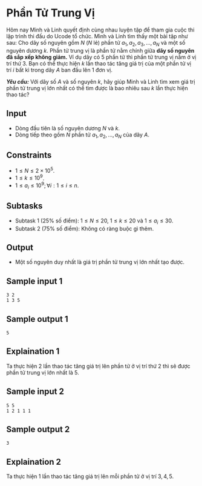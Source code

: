 # Phần Tử Trung Vị

Hôm nay Minh và Linh quyết định cùng nhau luyện tập để tham gia cuộc thi lập trình thi đấu do Ucode tổ chức. Mình và Linh tìm thấy một bài tập như sau: Cho dãy số nguyên gồm $N$ ($N$ lẻ) phần tử $a_1, a_2, a_3, \dots, a_N$ và một số nguyên dương $k$. Phần tử trung vị là phần tử nằm chính giữa **dãy số nguyên đã sắp xếp không giảm.** Ví dụ dãy có $5$ phần tử thì phần tử trung vị nằm ở vị trí thứ $3$. Bạn có thể thực hiện $k$ lần thao tác tăng giá trị của một phần tử vị trí $i$ bất kì trong dãy $A$ ban đầu lên $1$ đơn vị. 

***Yêu cầu:*** Với dãy số $A$ và số nguyên $k,$ hãy giúp Minh và Linh tìm xem giá trị phần tử trung vị lớn nhất có thể tìm được là bao nhiêu sau $k$ lần thực hiện thao tác?

## Input

- Dòng đầu tiên là số nguyên dương $N$ và $k$.
- Dòng tiếp theo gồm $N$ phần tử $a_1, a_2, \dots, a_N$ của dãy $A$.

## Constraints

- $1 \le N \le 2 \times 10^5$.
- $1 \le k \le 10^9$.
- $1 \le a_i \le 10^9; \forall i: 1 \le i \le n$.

## Subtasks

- Subtask $1$ ($25\%$ số điểm): $1 \le N \le 20, \; 1 \le k \le 20$ và $1 \le a_i \le 30$.
- Subtask $2$ ($75\%$ số điểm): Không có ràng buộc gì thêm.

## Output

- Một số nguyên duy nhất là giá trị phần tử trung vị lớn nhất tạo được.

## Sample input 1

```
3 2
1 3 5
```

## Sample output 1

```
5
```

## Explaination 1

Ta thực hiện $2$ lần thao tác tăng giá trị lên phần tử ở vị trí thứ $2$ thì sẽ được phần tử trung vị lớn nhất là $5$.

## Sample input 2

```
5 5
1 2 1 1 1
```

## Sample output 2

```
3
```

## Explaination 2

Ta thực hiện $1$ lần thao tác tăng giá trị lên mỗi phần tử ở vị trí $3, 4, 5$.
